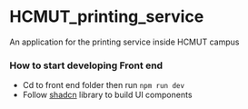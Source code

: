 # HCMUT_printing_service

An application for the printing service inside HCMUT campus

### How to start developing Front end

- Cd to front end folder then run `npm run dev`
- Follow [shadcn](https://ui.shadcn.com/docs) library to build UI components
